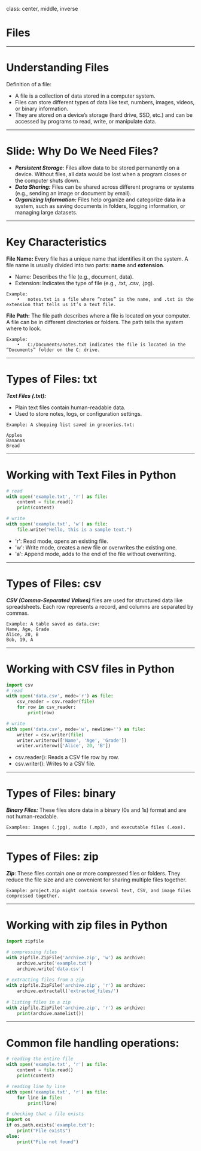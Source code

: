 class: center, middle, inverse

# Files

---

# Understanding Files

Definition of a file:

- A file is a collection of data stored in a computer system.
- Files can store different types of data like text, numbers, images, videos, or binary information.
- They are stored on a device’s storage (hard drive, SSD, etc.) and can be accessed by programs to read, write, or manipulate data.

---

# Slide: Why Do We Need Files?

- ***Persistent Storage***: Files allow data to be stored permanently on a device. Without files, all data would be lost when a program closes or the computer shuts down.
- ***Data Sharing:*** Files can be shared across different programs or systems (e.g., sending an image or document by email).
- ***Organizing Information:*** Files help organize and categorize data in a system, such as saving documents in folders, logging information, or managing large datasets.

---

# Key Characteristics

**File Name:** Every file has a unique name that identifies it on the system. A file name is usually divided into two parts: **name** and **extension**.
  - Name: Describes the file (e.g., document, data).
  - Extension: Indicates the type of file (e.g., .txt, .csv, .jpg).

```
Example:
	•	notes.txt is a file where “notes” is the name, and .txt is the extension that tells us it’s a text file.
```

**File Path:** The file path describes where a file is located on your computer. A file can be in different directories or folders. The path tells the system where to look.

```
Example:
	•	C:/Documents/notes.txt indicates the file is located in the “Documents” folder on the C: drive.
```

---

# Types of Files: txt

***Text Files (.txt):***

- Plain text files contain human-readable data. 
- Used to store notes, logs, or configuration settings. 

```
Example: A shopping list saved in groceries.txt:

Apples
Bananas
Bread
```

---

# Working with Text Files in Python

```python
# read
with open('example.txt', 'r') as file:
    content = file.read()
    print(content)

# write
with open('example.txt', 'w') as file:
    file.write("Hello, this is a sample text.")
```

- 'r': Read mode, opens an existing file.
- 'w': Write mode, creates a new file or overwrites the existing one.
- 'a': Append mode, adds to the end of the file without overwriting.

---

# Types of Files: csv

***CSV (Comma-Separated Values)*** files are used for structured data like spreadsheets. Each row represents a record, and columns are separated by commas.

```
Example: A table saved as data.csv:
Name, Age, Grade
Alice, 20, B
Bob, 19, A
```

---

# Working with CSV files in Python

```python
import csv
# read
with open('data.csv', mode='r') as file:
    csv_reader = csv.reader(file)
    for row in csv_reader:
        print(row)

# write
with open('data.csv', mode='w', newline='') as file:
    writer = csv.writer(file)
    writer.writerow(['Name', 'Age', 'Grade'])
    writer.writerow(['Alice', 20, 'B'])
```

- csv.reader(): Reads a CSV file row by row.
- csv.writer(): Writes to a CSV file.

---

# Types of Files: binary

***Binary Files:*** These files store data in a binary (0s and 1s) format and are not human-readable.

```
Examples: Images (.jpg), audio (.mp3), and executable files (.exe).
```


---

# Types of Files: zip

***Zip***: These files contain one or more compressed files or folders. They reduce the file size and are convenient for sharing multiple files together.

```
Example: project.zip might contain several text, CSV, and image files compressed together.
```

---

# Working with zip files in Python

```python
import zipfile

# compressing files
with zipfile.ZipFile('archive.zip', 'w') as archive:
    archive.write('example.txt')
    archive.write('data.csv')
    
# extracting files from a zip
with zipfile.ZipFile('archive.zip', 'r') as archive:
    archive.extractall('extracted_files/')
    
# listing files in a zip
with zipfile.ZipFile('archive.zip', 'r') as archive:
    print(archive.namelist())    
```

---

# Common file handling operations:

```python
# reading the entire file
with open('example.txt', 'r') as file:
    content = file.read()
    print(content)

# reading line by line
with open('example.txt', 'r') as file:
    for line in file:
        print(line)

# checking that a file exists
import os
if os.path.exists('example.txt'):
    print("File exists")
else:
    print("File not found")
```
